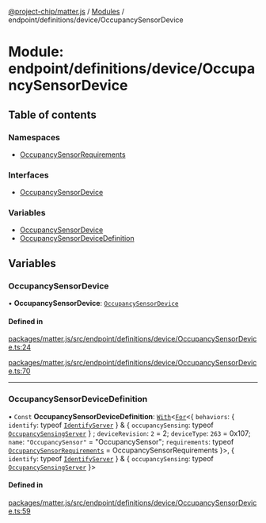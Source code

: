 [@project-chip/matter.js](../README.md) / [Modules](../modules.md) / endpoint/definitions/device/OccupancySensorDevice

# Module: endpoint/definitions/device/OccupancySensorDevice

## Table of contents

### Namespaces

- [OccupancySensorRequirements](endpoint_definitions_device_OccupancySensorDevice.OccupancySensorRequirements.md)

### Interfaces

- [OccupancySensorDevice](../interfaces/endpoint_definitions_device_OccupancySensorDevice.OccupancySensorDevice.md)

### Variables

- [OccupancySensorDevice](endpoint_definitions_device_OccupancySensorDevice.md#occupancysensordevice)
- [OccupancySensorDeviceDefinition](endpoint_definitions_device_OccupancySensorDevice.md#occupancysensordevicedefinition)

## Variables

### OccupancySensorDevice

• **OccupancySensorDevice**: [`OccupancySensorDevice`](../interfaces/endpoint_definitions_device_OccupancySensorDevice.OccupancySensorDevice.md)

#### Defined in

[packages/matter.js/src/endpoint/definitions/device/OccupancySensorDevice.ts:24](https://github.com/project-chip/matter.js/blob/5f71eedebdb9fa54338bde320c311bb359b7455d/packages/matter.js/src/endpoint/definitions/device/OccupancySensorDevice.ts#L24)

[packages/matter.js/src/endpoint/definitions/device/OccupancySensorDevice.ts:70](https://github.com/project-chip/matter.js/blob/5f71eedebdb9fa54338bde320c311bb359b7455d/packages/matter.js/src/endpoint/definitions/device/OccupancySensorDevice.ts#L70)

___

### OccupancySensorDeviceDefinition

• `Const` **OccupancySensorDeviceDefinition**: [`With`](node_export._internal_.md#with)\<[`For`](behavior_cluster_export._internal_.EndpointType.md#for)\<\{ `behaviors`: \{ `identify`: typeof [`IdentifyServer`](behavior_definitions_identify_export.IdentifyServer.md)  } & \{ `occupancySensing`: typeof [`OccupancySensingServer`](../classes/behavior_definitions_occupancy_sensing_export.OccupancySensingServer.md)  } ; `deviceRevision`: ``2`` = 2; `deviceType`: ``263`` = 0x107; `name`: ``"OccupancySensor"`` = "OccupancySensor"; `requirements`: typeof [`OccupancySensorRequirements`](endpoint_definitions_device_OccupancySensorDevice.OccupancySensorRequirements.md) = OccupancySensorRequirements }\>, \{ `identify`: typeof [`IdentifyServer`](behavior_definitions_identify_export.IdentifyServer.md)  } & \{ `occupancySensing`: typeof [`OccupancySensingServer`](../classes/behavior_definitions_occupancy_sensing_export.OccupancySensingServer.md)  }\>

#### Defined in

[packages/matter.js/src/endpoint/definitions/device/OccupancySensorDevice.ts:59](https://github.com/project-chip/matter.js/blob/5f71eedebdb9fa54338bde320c311bb359b7455d/packages/matter.js/src/endpoint/definitions/device/OccupancySensorDevice.ts#L59)
